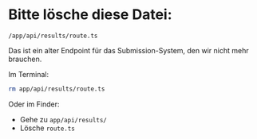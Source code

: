 # Bitte lösche diese Datei:

`/app/api/results/route.ts`

Das ist ein alter Endpoint für das Submission-System, den wir nicht mehr brauchen.

Im Terminal:
```bash
rm app/api/results/route.ts
```

Oder im Finder:
- Gehe zu `app/api/results/`
- Lösche `route.ts`
